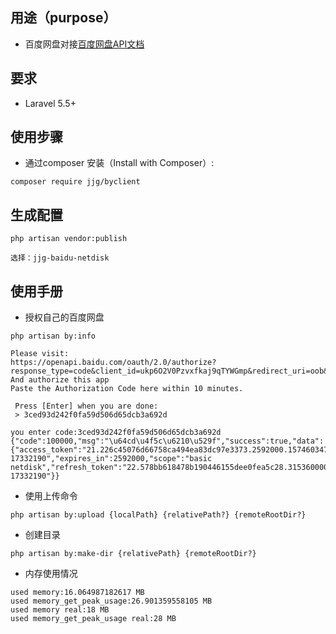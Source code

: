## 用途（purpose）
- 百度网盘对接[百度网盘API文档](https://pan.baidu.com/union)

## 要求 
- Laravel 5.5+

## 使用步骤

- 通过composer 安装（Install with Composer）:
```
composer require jjg/byclient
```


## 生成配置
```
php artisan vendor:publish

选择：jjg-baidu-netdisk
```
## 使用手册

- 授权自己的百度网盘
```
php artisan by:info

Please visit:
https://openapi.baidu.com/oauth/2.0/authorize?response_type=code&client_id=ukp6O2V0Pzvxfkaj9qTYWGmp&redirect_uri=oob&scope=basic,netdisk&display=page&qrcode=1&force_login=1
And authorize this app
Paste the Authorization Code here within 10 minutes.

 Press [Enter] when you are done:
 > 3ced93d242f0fa59d506d65dcb3a692d

you enter code:3ced93d242f0fa59d506d65dcb3a692d
{"code":100000,"msg":"\u64cd\u4f5c\u6210\u529f","success":true,"data":{"access_token":"21.226c45076d66758ca494ea83dc97e3373.2592000.1574603471.643027510-17332190","expires_in":2592000,"scope":"basic netdisk","refresh_token":"22.578bb618478b190446155dee0fea5c28.315360000.1887371471.643027510-17332190"}}

```

- 使用上传命令
```
php artisan by:upload {localPath} {relativePath?} {remoteRootDir?}
```

- 创建目录
```
php artisan by:make-dir {relativePath} {remoteRootDir?}
```

- 内存使用情况
```
used memory:16.064987182617 MB
used memory_get_peak_usage:26.901359558105 MB
used memory real:18 MB
used memory_get_peak_usage real:28 MB
```


